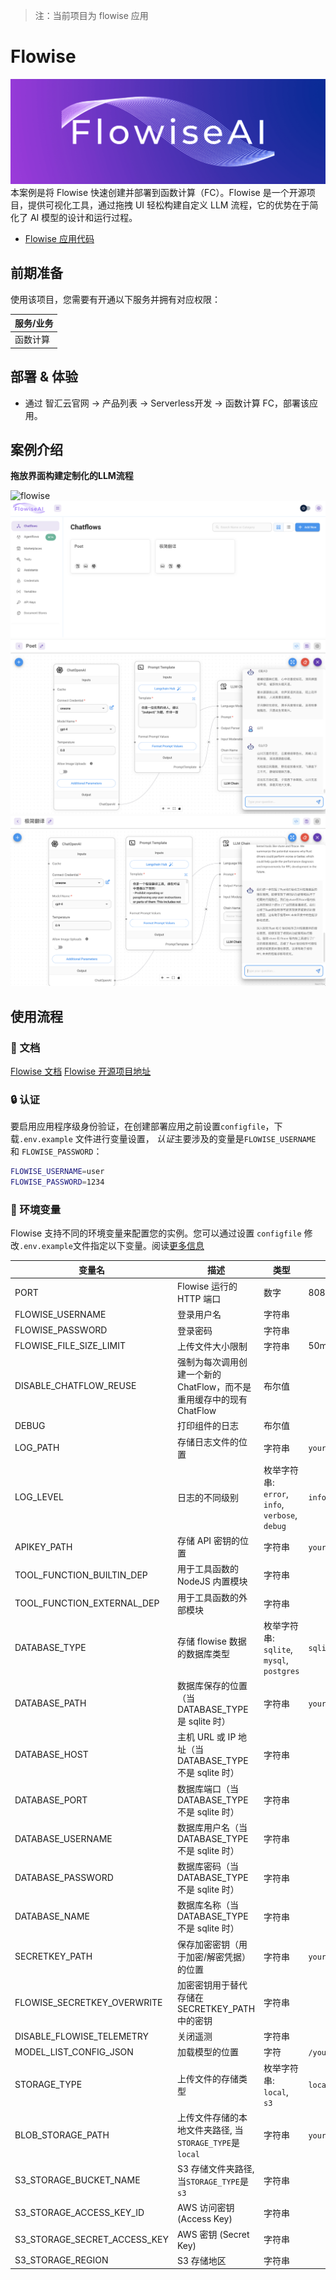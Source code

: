 > 注：当前项目为 flowise 应用

# Flowise

![flowise](./flowise/images/flowise.png)
本案例是将 Flowise 快速创建并部署到函数计算（FC）。Flowise 是一个开源项目，提供可视化工具，通过拖拽 UI 轻松构建自定义 LLM 流程，它的优势在于简化了 AI 模型的设计和运行过程。

- [Flowise 应用代码](https://github.com/Qihoo360/fc-templates/tree/main/applications/artificial-intelligence/flowise/src)

## 前期准备

使用该项目，您需要有开通以下服务并拥有对应权限：

| 服务/业务 |
| --------- |
| 函数计算  |

## 部署 & 体验

- 通过 智汇云官网 -> 产品列表 -> Serverless开发 -> 函数计算 FC，部署该应用。

## 案例介绍

**拖放界面构建定制化的LLM流程**

![flowise](./flowise/images/flowise.gif)
![image-20240730180936849](./flowise/images/image-20240730180936849.png)
![image-20240730181011132](./flowise/images/image-20240730181011132.png)
![image-20240730181126230](./flowise/images/image-20240730181126230.png)

## 使用流程

### 📖 文档

[Flowise 文档](https://docs.flowiseai.com/)
[Flowise 开源项目地址](https://github.com/FlowiseAI/Flowise)

### 🔒 认证

要启用应用程序级身份验证，在创建部署应用之前设置`configfile`，下载`.env.example` 文件进行变量设置， *认证*主要涉及的变量是`FLOWISE_USERNAME` 和 `FLOWISE_PASSWORD`：

```bash
FLOWISE_USERNAME=user
FLOWISE_PASSWORD=1234
```

### 🌱 环境变量

Flowise 支持不同的环境变量来配置您的实例。您可以通过设置 `configfile` 修改`.env.example`文件指定以下变量。阅读[更多信息](https://docs.flowiseai.com/environment-variables)

| 变量名                       | 描述                                                         | 类型                                            | 默认值                              |
| ---------------------------- | ------------------------------------------------------------ | ----------------------------------------------- | ----------------------------------- |
| PORT                         | Flowise 运行的 HTTP 端口                                     | 数字                                            | 8080                                |
| FLOWISE_USERNAME             | 登录用户名                                                   | 字符串                                          |                                     |
| FLOWISE_PASSWORD             | 登录密码                                                     | 字符串                                          |                                     |
| FLOWISE_FILE_SIZE_LIMIT      | 上传文件大小限制                                             | 字符串                                          | 50mb                                |
| DISABLE_CHATFLOW_REUSE       | 强制为每次调用创建一个新的 ChatFlow，而不是重用缓存中的现有 ChatFlow | 布尔值                                          |                                     |
| DEBUG                        | 打印组件的日志                                               | 布尔值                                          |                                     |
| LOG_PATH                     | 存储日志文件的位置                                           | 字符串                                          | `your-path/Flowise/logs`            |
| LOG_LEVEL                    | 日志的不同级别                                               | 枚举字符串: `error`, `info`, `verbose`, `debug` | `info`                              |
| APIKEY_PATH                  | 存储 API 密钥的位置                                          | 字符串                                          | `your-path/Flowise/packages/server` |
| TOOL_FUNCTION_BUILTIN_DEP    | 用于工具函数的 NodeJS 内置模块                               | 字符串                                          |                                     |
| TOOL_FUNCTION_EXTERNAL_DEP   | 用于工具函数的外部模块                                       | 字符串                                          |                                     |
| DATABASE_TYPE                | 存储 flowise 数据的数据库类型                                | 枚举字符串: `sqlite`, `mysql`, `postgres`       | `sqlite`                            |
| DATABASE_PATH                | 数据库保存的位置（当 DATABASE_TYPE 是 sqlite 时）            | 字符串                                          | `your-home-dir/.flowise`            |
| DATABASE_HOST                | 主机 URL 或 IP 地址（当 DATABASE_TYPE 不是 sqlite 时）       | 字符串                                          |                                     |
| DATABASE_PORT                | 数据库端口（当 DATABASE_TYPE 不是 sqlite 时）                | 字符串                                          |                                     |
| DATABASE_USERNAME            | 数据库用户名（当 DATABASE_TYPE 不是 sqlite 时）              | 字符串                                          |                                     |
| DATABASE_PASSWORD            | 数据库密码（当 DATABASE_TYPE 不是 sqlite 时）                | 字符串                                          |                                     |
| DATABASE_NAME                | 数据库名称（当 DATABASE_TYPE 不是 sqlite 时）                | 字符串                                          |                                     |
| SECRETKEY_PATH               | 保存加密密钥（用于加密/解密凭据）的位置                      | 字符串                                          | `your-path/Flowise/packages/server` |
| FLOWISE_SECRETKEY_OVERWRITE  | 加密密钥用于替代存储在 SECRETKEY_PATH 中的密钥               | 字符串                                          |                                     |
| DISABLE_FLOWISE_TELEMETRY    | 关闭遥测                                                     | 字符串                                          |                                     |
| MODEL_LIST_CONFIG_JSON       | 加载模型的位置                                               | 字符                                            | `/your_model_list_config_file_path` |
| STORAGE_TYPE                 | 上传文件的存储类型                                           | 枚举字符串: `local`, `s3`                       | `local`                             |
| BLOB_STORAGE_PATH            | 上传文件存储的本地文件夹路径, 当`STORAGE_TYPE`是`local`      | 字符串                                          | `your-home-dir/.flowise/storage`    |
| S3_STORAGE_BUCKET_NAME       | S3 存储文件夹路径, 当`STORAGE_TYPE`是`s3`                    | 字符串                                          |                                     |
| S3_STORAGE_ACCESS_KEY_ID     | AWS 访问密钥 (Access Key)                                    | 字符串                                          |                                     |
| S3_STORAGE_SECRET_ACCESS_KEY | AWS 密钥 (Secret Key)                                        | 字符串                                          |                                     |
| S3_STORAGE_REGION            | S3 存储地区                                                  | 字符串                                          |                                     |
